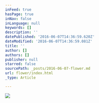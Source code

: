 ```yaml
---
inFeed: true
hasPage: true
inNav: false
inLanguage: null
keywords: []
description: ''
datePublished: '2016-06-07T14:36:59.620Z'
dateModified: '2016-06-07T14:36:59.081Z'
title: ''
author: []
authors: []
publisher: null
starred: false
sourcePath: _posts/2016-06-07-flower.md
url: flower/index.html
_type: Article

---
```

![](https://the-grid-user-content.s3-us-west-2.amazonaws.com/7b636454-4665-4df3-b8f0-6f8b56fed72e.jpg)